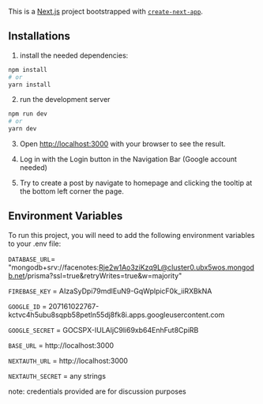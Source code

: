 This is a [Next.js](https://nextjs.org/) project bootstrapped with [`create-next-app`](https://github.com/vercel/next.js/tree/canary/packages/create-next-app).

## Installations

1. install the needed dependencies:

```bash
npm install
# or
yarn install
```

2. run the development server
```bash
npm run dev
# or
yarn dev
```

3. Open [http://localhost:3000](http://localhost:3000) with your browser to see the result.

4. Log in with the Login button in the Navigation Bar (Google account needed)

5. Try to create a post by navigate to homepage and clicking the tooltip at the bottom left corner the page.


## Environment Variables

To run this project, you will need to add the following environment variables to your .env file:

`DATABASE_URL`= "mongodb+srv://facenotes:Rje2w1Ao3ziKzq9L@cluster0.ubx5wos.mongodb.net/prisma?ssl=true&retryWrites=true&w=majority"

`FIREBASE_KEY` = AIzaSyDpi79mdlEuN9-GqWplpicF0k_iiRXBkNA

`GOOGLE_ID` = 207161022767-kctvc4h5ubu8sqpb58petln55dj8fk8i.apps.googleusercontent.com

`GOOGLE_SECRET` = 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

`BASE_URL` = http://localhost:3000

`NEXTAUTH_URL` = http://localhost:3000

`NEXTAUTH_SECRET` = any strings

note: credentials provided are for discussion purposes